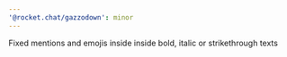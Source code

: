 ```yaml
---
'@rocket.chat/gazzodown': minor
---
```


Fixed mentions and emojis inside inside bold, italic or strikethrough texts

